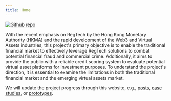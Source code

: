 ```yaml
---
title: Home
---
```


[<img src="https://www.malwarebytes.com/blog/images/uploads/2020/10/regtech.jpg" style="max-width:90%;min-width:60px;float:middle;" alt="Github repo" />](https://github.com/yihui/hugo-ivy)

With the recent emphasis on RegTech by the Hong Kong Monetary Authority (HKMA) and the rapid development of the Web3 and Virtual Assets industries, this project's primary objective is to enable the traditional financial market to effectively leverage RegTech solutions to combat potential financial fraud and commercial crime. Additionally, it aims to provide the public with a reliable credit scoring system to evaluate potential virtual asset platforms for investment purposes. To understand the project's direction, it is essential to examine the limitations in both the traditional financial market and the emerging virtual assets market.


We will update the project progress through this website, e.g., [posts](/post/), [case studies](/case/), or [prototypes](/code/).
